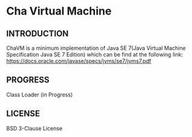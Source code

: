 Cha Virtual Machine
====================


INTRODUCTION
------------

ChaVM is a minimum implementation of Java SE 7(Java Virtual Machine Specification Java SE 7 Edition) which
can be find at the following link:
https://docs.oracle.com/javase/specs/jvms/se7/jvms7.pdf

PROGRESS
--------
Class Loader (in Progress)


LICENSE
-------
BSD 3-Clause License

